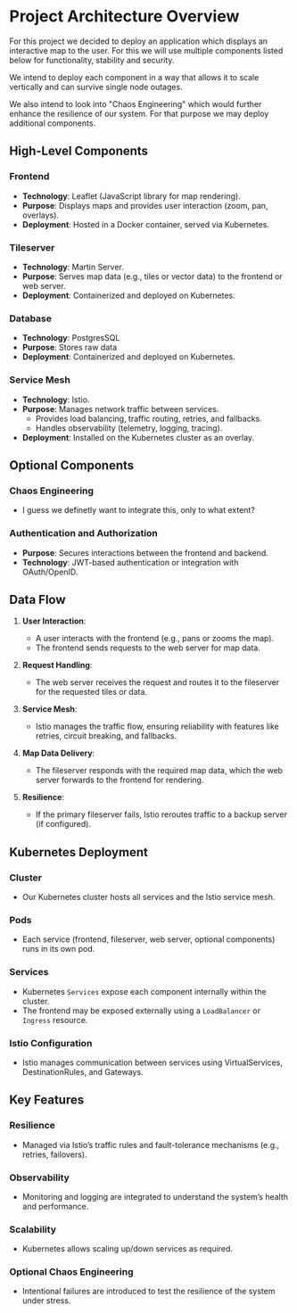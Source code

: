 # Project Architecture Overview

For this project we decided to deploy an application which displays an interactive map to the user. For this we will use multiple components listed below for functionality, stability and security.

We intend to deploy each component in a way that allows it to scale vertically and can survive single node outages.

We also intend to look into "Chaos Engineering" which would further enhance the resilience of our system. For that purpose we may deploy additional components.

## High-Level Components

### Frontend
- **Technology**: Leaflet (JavaScript library for map rendering).
- **Purpose**: Displays maps and provides user interaction (zoom, pan, overlays).
- **Deployment**: Hosted in a Docker container, served via Kubernetes.

### Tileserver
- **Technology**: Martin Server.
- **Purpose**: Serves map data (e.g., tiles or vector data) to the frontend or web server.
- **Deployment**: Containerized and deployed on Kubernetes.

### Database
- **Technology**: PostgresSQL
- **Purpose**: Stores raw data
- **Deployment**: Containerized and deployed on Kubernetes.

### Service Mesh
- **Technology**: Istio.
- **Purpose**: Manages network traffic between services.
  - Provides load balancing, traffic routing, retries, and fallbacks.
  - Handles observability (telemetry, logging, tracing).
- **Deployment**: Installed on the Kubernetes cluster as an overlay.

## Optional Components

### Chaos Engineering
- I guess we definetly want to integrate this, only to what extent?

### Authentication and Authorization
- **Purpose**: Secures interactions between the frontend and backend.
- **Technology**: JWT-based authentication or integration with OAuth/OpenID.

## Data Flow
1. **User Interaction**:
   - A user interacts with the frontend (e.g., pans or zooms the map).
   - The frontend sends requests to the web server for map data.

2. **Request Handling**:
   - The web server receives the request and routes it to the fileserver for the requested tiles or data.

3. **Service Mesh**:
   - Istio manages the traffic flow, ensuring reliability with features like retries, circuit breaking, and fallbacks.

4. **Map Data Delivery**:
   - The fileserver responds with the required map data, which the web server forwards to the frontend for rendering.

5. **Resilience**:
   - If the primary fileserver fails, Istio reroutes traffic to a backup server (if configured).

## Kubernetes Deployment

### Cluster
- Our Kubernetes cluster hosts all services and the Istio service mesh.

### Pods
- Each service (frontend, fileserver, web server, optional components) runs in its own pod.

### Services
- Kubernetes `Services` expose each component internally within the cluster.
- The frontend may be exposed externally using a `LoadBalancer` or `Ingress` resource.

### Istio Configuration
- Istio manages communication between services using VirtualServices, DestinationRules, and Gateways.

## Key Features

### Resilience
- Managed via Istio’s traffic rules and fault-tolerance mechanisms (e.g., retries, failovers).

### Observability
- Monitoring and logging are integrated to understand the system’s health and performance.

### Scalability
- Kubernetes allows scaling up/down services as required.

### Optional Chaos Engineering
- Intentional failures are introduced to test the resilience of the system under stress.
